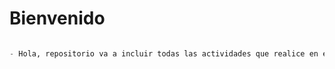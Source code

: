 # Bienvenido

```python

- Hola, repositorio va a incluir todas las actividades que realice en el curso y durante el mismo.

```


